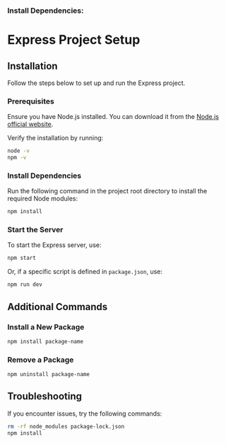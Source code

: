 ### Install Dependencies:
# Express Project Setup
## Installation
Follow the steps below to set up and run the Express project.
### Prerequisites
Ensure you have Node.js installed. You can download it from the [Node.js official website](https://nodejs.org/).

Verify the installation by running:

```bash
node -v
npm -v
```

### Install Dependencies

Run the following command in the project root directory to install the required Node modules:

```bash
npm install
```

### Start the Server

To start the Express server, use:

```bash
npm start
```

Or, if a specific script is defined in `package.json`, use:

```bash
npm run dev
```

## Additional Commands

### Install a New Package

```bash
npm install package-name
```

### Remove a Package

```bash
npm uninstall package-name
```

## Troubleshooting

If you encounter issues, try the following commands:

```bash
rm -rf node_modules package-lock.json
npm install
```

